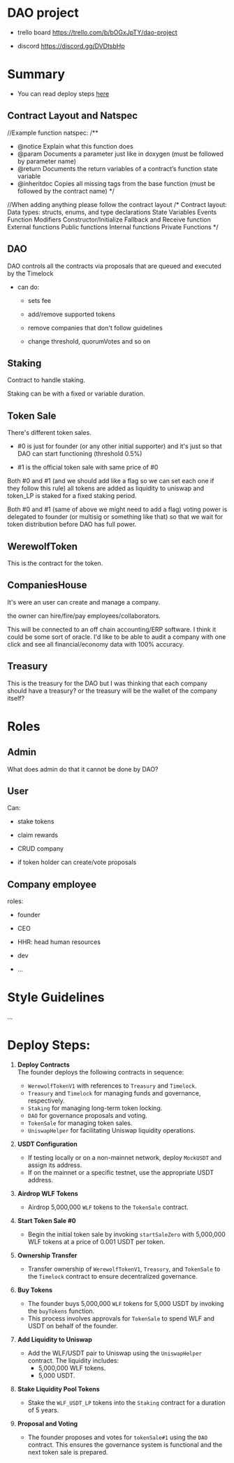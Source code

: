# DAO project

- trello board https://trello.com/b/bOGxJpTY/dao-project

- discord https://discord.gg/DVDtsbHp

# Summary

- You can read deploy steps [here](#deploy-steps)

## Contract Layout and Natspec
//Example function natspec:
/**
 * @notice Explain what this function does
 * @param Documents a parameter just like in doxygen (must be followed by parameter name)
 * @return Documents the return variables of a contract’s function state variable
 * @inheritdoc	Copies all missing tags from the base function (must be followed by the contract name)
 */

//When adding anything please follow the contract layout
/* Contract layout:
 Data types: structs, enums, and type declarations
 State Variables
 Events
 Function Modifiers
 Constructor/Initialize
 Fallback and Receive function
 External functions
 Public functions
 Internal functions
 Private Functions
*/

## DAO

DAO controls all the contracts via proposals that are queued and executed by the Timelock

- can do:

  - sets fee

  - add/remove supported tokens

  - remove companies that don't follow guidelines

  - change threshold, quorumVotes and so on

## Staking

Contract to handle staking.

Staking can be with a fixed or variable duration.

## Token Sale

There's different token sales.

- #0 is just for founder (or any other initial supporter) and it's just so that DAO can start functioning (threshold 0.5%)

- #1 is the official token sale with same price of #0

Both #0 and #1 (and we should add like a flag so we can set each one if they follow this rule) all tokens are added as liquidity to uniswap and token_LP is staked for a fixed staking period.

Both #0 and #1 (same of above we might need to add a flag) voting power is delegated to founder (or multisig or something like that) so that we wait for token distribution before DAO has full power.

## WerewolfToken

This is the contract for the token.

## CompaniesHouse

It's were an user can create and manage a company.

the owner can hire/fire/pay employees/collaborators.

This will be connected to an off chain accounting/ERP software. I think it could be some sort of oracle. I'd like to be able to audit a company with one click and see all financial/economy data with 100% accuracy.

## Treasury

This is the treasury for the DAO but I was thinking that each company should have a treasury? or the treasury will be the wallet of the company itself?

# Roles

## Admin

What does admin do that it cannot be done by DAO?

## User

Can:

- stake tokens

- claim rewards

- CRUD company

- if token holder can create/vote proposals

## Company employee

roles:

- founder

- CEO

- HHR: head human resources

- dev

- ...

# Style Guidelines

...

# Deploy Steps:

1. **Deploy Contracts**  
   The founder deploys the following contracts in sequence:

   - `WerewolfTokenV1` with references to `Treasury` and `Timelock`.
   - `Treasury` and `Timelock` for managing funds and governance, respectively.
   - `Staking` for managing long-term token locking.
   - `DAO` for governance proposals and voting.
   - `TokenSale` for managing token sales.
   - `UniswapHelper` for facilitating Uniswap liquidity operations.

2. **USDT Configuration**

   - If testing locally or on a non-mainnet network, deploy `MockUSDT` and assign its address.
   - If on the mainnet or a specific testnet, use the appropriate USDT address.

3. **Airdrop WLF Tokens**

   - Airdrop 5,000,000 `WLF` tokens to the `TokenSale` contract.

4. **Start Token Sale #0**

   - Begin the initial token sale by invoking `startSaleZero` with 5,000,000 WLF tokens at a price of 0.001 USDT per token.

5. **Ownership Transfer**

   - Transfer ownership of `WerewolfTokenV1`, `Treasury`, and `TokenSale` to the `Timelock` contract to ensure decentralized governance.

6. **Buy Tokens**

   - The founder buys 5,000,000 `WLF` tokens for 5,000 USDT by invoking the `buyTokens` function.
   - This process involves approvals for `TokenSale` to spend WLF and USDT on behalf of the founder.

7. **Add Liquidity to Uniswap**

   - Add the WLF/USDT pair to Uniswap using the `UniswapHelper` contract. The liquidity includes:
     - 5,000,000 WLF tokens.
     - 5,000 USDT.

8. **Stake Liquidity Pool Tokens**

   - Stake the `WLF_USDT_LP` tokens into the `Staking` contract for a duration of 5 years.

9. **Proposal and Voting**
   - The founder proposes and votes for `tokenSale#1` using the `DAO` contract. This ensures the governance system is functional and the next token sale is prepared.


